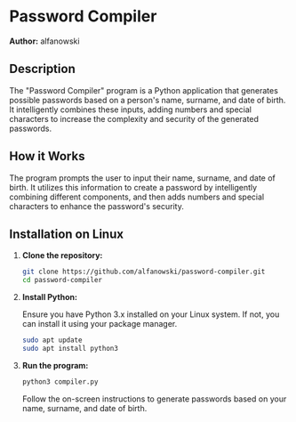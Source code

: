 # Password Compiler

**Author:** alfanowski

## Description

The "Password Compiler" program is a Python application that generates possible passwords based on a person's name, surname, and date of birth. It intelligently combines these inputs, adding numbers and special characters to increase the complexity and security of the generated passwords.

## How it Works

The program prompts the user to input their name, surname, and date of birth. It utilizes this information to create a password by intelligently combining different components, and then adds numbers and special characters to enhance the password's security.



## Installation on Linux

1. **Clone the repository:**

    ```bash
    git clone https://github.com/alfanowski/password-compiler.git
    cd password-compiler
    ```

2. **Install Python:**

    Ensure you have Python 3.x installed on your Linux system. If not, you can install it using your package manager.

    ```bash
    sudo apt update
    sudo apt install python3
    ```

3. **Run the program:**

    ```bash
    python3 compiler.py
    ```

   Follow the on-screen instructions to generate passwords based on your name, surname, and date of birth.
